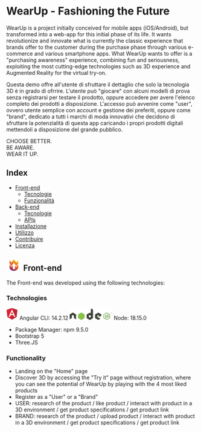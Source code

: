 # WearUp - Fashioning the Future
WearUp is a project initially conceived for mobile apps (iOS/Android), but transformed into a web-app for this initial phase of its life.
It wants revolutionize and innovate what is currently the classic experience that brands offer to the customer during the purchase phase through various e-commerce and various smartphone apps. What WearUp wants to offer is a "purchasing awareness" experience, combining fun and seriousness, exploiting the most cutting-edge technologies such as 3D experience and Augmented Reality for the virtual try-on.

Questa demo offre all'utente di sfruttare il dettaglio che solo la tecnologia 3D è in grado di ofrrire.
L'utente può "giocare" con alcuni modelli di prova senza registrarsi per testare il prodotto, oppure accedere per avere l'elenco completo dei prodotti a disposizione. L'accesso può avvenire come "user", ovvero utente semplice con account e gestione dei preferiti, oppure come "brand", dedicato a tutti i marchi di moda innovativi che decidono di sfruttare la potenzialità di questa app caricando i propri prodotti digitali mettendoli a disposizione del grande pubblico.

CHOOSE BETTER.  
BE AWARE.  
WEAR IT UP.

## Index

- [Front-end](#front-end)
  - [Tecnologie](#tecnologie)
  - [Funzionalità](#funzionalità)
- [Back-end](#back-end)
  - [Tecnologie](#tecnologie-1)
  - [APIs](#apis)
- [Installazione](#installazione)
- [Utilizzo](#utilizzo)
- [Contribuire](#contribuire)
- [Licenza](#licenza)

## <img src="WearUp-FrontEnd/src/assets/logos/Loghi_Brand_Wap_Read-me-03.png" width="40" height="30"> Front-end
The Front-end was developed using the following technologies:

### Technologies

   <img src="WearUp-FrontEnd/src/assets/logos/logo_read-meangular.png"> Angular CLI: 14.2.12 
   <img src="WearUp-FrontEnd/src/assets/logos/logo_read-menode.png"> Node: 18.15.0 
- Package Manager: npm 9.5.0 
- Bootstrap 5
- Three.JS

### Functionality

- Landing on the "Home" page
- Discover 3D by accessing the "Try it" page without registration, where you can see the potential of WearUp by playing with the 4 most liked products
- Register as a "User" or a "Brand"
- USER: research of the product / like product / interact with product in a 3D environment / get product specifications / get product link
- BRAND: research of the product / upload product / interact with product in a 3D environment / get product specifications / get product link
